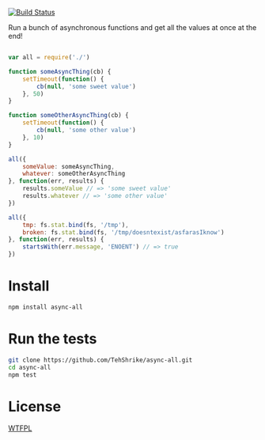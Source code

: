 [![Build Status](https://travis-ci.org/TehShrike/async-all.svg)](https://travis-ci.org/TehShrike/async-all)

Run a bunch of asynchronous functions and get all the values at once  at the end!

<!-- js

var fs = require('fs')

function startsWith(haystack, needle) {
	return haystack.indexOf(needle) === 0
}

-->

```js

var all = require('./')

function someAsyncThing(cb) {
	setTimeout(function() {
		cb(null, 'some sweet value')
	}, 50)
}

function someOtherAsyncThing(cb) {
	setTimeout(function() {
		cb(null, 'some other value')
	}, 10)
}

all({
	someValue: someAsyncThing,
	whatever: someOtherAsyncThing
}, function(err, results) {
	results.someValue // => 'some sweet value'
	results.whatever // => 'some other value'
})

all({
	tmp: fs.stat.bind(fs, '/tmp'),
	broken: fs.stat.bind(fs, '/tmp/doesntexist/asfarasIknow')
}, function(err, results) {
	startsWith(err.message, 'ENOENT') // => true
})

```

# Install

```sh
npm install async-all
```

# Run the tests

```sh
git clone https://github.com/TehShrike/async-all.git
cd async-all
npm test

```


# License

[WTFPL](http://wtfpl2.com)
